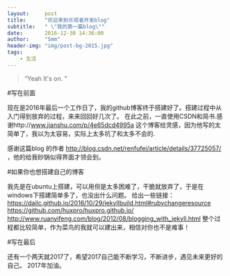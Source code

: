 ```yaml
---
layout:     post
title:      "欢迎来到乐观者开发blog"
subtitle:   " \"我的第一篇blog\""
date:       2016-12-30 14:36:00
author:     "Smm"
header-img: "img/post-bg-2015.jpg"
tags:
    - 生活
---
```


> “Yeah It's on. ”


#写在前面

现在是2016年最后一个工作日了，我的github博客终于搭建好了。搭建过程中从入门得到放弃的过程，来来回回好几次了。 在此之前，一直使用CSDN和简书.感谢http://www.jianshu.com/p/4e65dcd4995a 这个博客给灵感，因为他写的太简单了，我以为太容易，实际上太多坑了和太多不会的.

感谢这篇blog  的作者
http://blog.csdn.net/renfufei/article/details/37725057/ ，他的给我砂锅似得界面才领会到。

#如果你也想搭建自己的博客

我先是在ubuntu上搭建，可以用但是太多困难了，干脆就放弃了，于是在windows下搭建简单多了，也没出什么问题。 
给出一些链接：
https://dailc.github.io/2016/10/29/jekyllbuild.html#rubychangeresource
https://github.com/huxpro/huxpro.github.io/
http://www.ruanyifeng.com/blog/2012/08/blogging_with_jekyll.html
整个过程都比较简单，作为菜鸟的我就可以建出来，相信对你也不是难事！

#写在最后

还有一个两天就2017了，希望2017自己能不断学习，不断进步，遇见未来更好的自己。
2017年加油。
